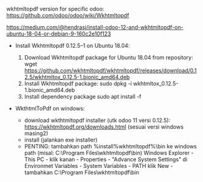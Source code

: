 
wkhtmltopdf version for specific odoo: https://github.com/odoo/odoo/wiki/Wkhtmltopdf

https://medium.com/@hendrasj/install-odoo-12-and-wkhtmltopdf-on-ubuntu-18-04-or-debian-9-160c2e10f123

- Install Wkhtmltopdf 0.12.5–1 on Ubuntu 18.04:
    1. Download Wkhtmltopdf package for Ubuntu 18.04 from repository:
        wget https://github.com/wkhtmltopdf/wkhtmltopdf/releases/download/0.12.5/wkhtmltox_0.12.5-1.bionic_amd64.deb
    2. Install Wkhtmltopdf package:
        sudo dpkg -i wkhtmltox_0.12.5-1.bionic_amd64.deb
    3. Install dependency package
        sudo apt install -f

- WkthtmlToPdf on windows:
    - download wkthtmltopdf installer (utk odoo 11 versi 0.12.5):
        https://wkhtmltopdf.org/downloads.html
        (sesuai versi windows masing2)
    - install (jalankan exe installer)
    - PENTING: tambahkan path %install%wkhtmltopdf%\bin ke windows path
        (misal: C:\Program Files\wkhtmltopdf\bin)
        Windows Explorer - This PC - klik kanan - Properties - "Advance System Settings"
            di Environmet Variables - System Variables - PATH
                klik New - tambahkan C:\Program Files\wkhtmltopdf\bin
